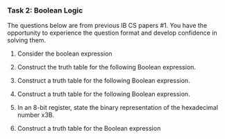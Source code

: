 ### Task 2:  Boolean Logic


The questions below are from previous IB CS papers #1. You have the opportunity to experience the question format and develop confidence in solving them. 

1. Consider the boolean expression 


2. Construct the truth table for the following Boolean expression.


3. Construct a truth table for the following Boolean expression.


4. Construct a truth table for the following Boolean expression.


5. In an 8-bit register, state the binary representation of the hexadecimal number x3B.


6. Construct a truth table for the Boolean expression 

